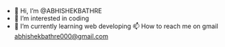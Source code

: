 - 👋 Hi, I’m @ABHISHEKBATHRE
- 👀 I’m interested in coding
- 🌱 I’m currently learning web developing
  📫 How to reach me on gmail
abhishekbathre000@gmail.com
<!---
ABHISHEKBATHRE/ABHISHEKBATHRE is a ✨ special ✨ repository because its `README.md` (this file) appears on your GitHub profile.
You can click the Preview link to take a look at your changes.
--->
